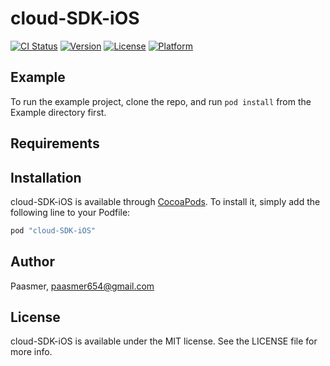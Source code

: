 # cloud-SDK-iOS

[![CI Status](http://img.shields.io/travis/Paasmer/cloud-SDK-iOS.svg?style=flat)](https://travis-ci.org/Paasmer/cloud-SDK-iOS)
[![Version](https://img.shields.io/cocoapods/v/cloud-SDK-iOS.svg?style=flat)](http://cocoapods.org/pods/cloud-SDK-iOS)
[![License](https://img.shields.io/cocoapods/l/cloud-SDK-iOS.svg?style=flat)](http://cocoapods.org/pods/cloud-SDK-iOS)
[![Platform](https://img.shields.io/cocoapods/p/cloud-SDK-iOS.svg?style=flat)](http://cocoapods.org/pods/cloud-SDK-iOS)

## Example

To run the example project, clone the repo, and run `pod install` from the Example directory first.

## Requirements

## Installation

cloud-SDK-iOS is available through [CocoaPods](http://cocoapods.org). To install
it, simply add the following line to your Podfile:

```ruby
pod "cloud-SDK-iOS"
```

## Author

Paasmer, paasmer654@gmail.com

## License

cloud-SDK-iOS is available under the MIT license. See the LICENSE file for more info.
